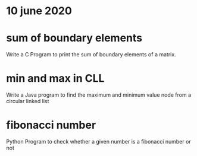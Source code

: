 # 10 june 2020

# sum of boundary elements
   Write a C Program to print the sum of boundary elements of a matrix.
 
# min and max in CLL
   Write a Java program to find the maximum and minimum value node from a circular linked list
   
# fibonacci number
   Python Program to check whether a given number is a fibonacci number or not 

